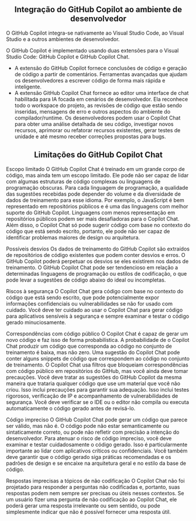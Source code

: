 <h2 align=center> Integração do GitHub Copilot ao ambiente de desenvolvedor</h2>

O GitHub Copilot integra-se nativamente ao Visual Studio Code, ao Visual Studio e a outros ambientes de desenvolvedor.

O GitHub Copilot é implementado usando duas extensões para o Visual Studio Code: GitHub Copilot e GitHub Copilot Chat.

* A extensão do GitHub Copilot fornece conclusões de código e geração de código a partir de comentários. Ferramentas avançadas que ajudam os desenvolvedores a escrever código de forma mais rápida e inteligente.
* A extensão GitHub Copilot Chat fornece ao editor uma interface de chat habilitada para IA focada em cenários de desenvolvedor. Ela reconhece todo o workspace do projeto, as revisões de código que estão sendo inseridas, mensagens de erro e outros aspectos do ambiente do compilador/runtime. Os desenvolvedores podem usar o Copilot Chat para obter uma análise detalhada de seu código, investigar novos recursos, aprimorar ou refatorar recursos existentes, gerar testes de unidade e até mesmo receber correções propostas para bugs.

<h2 align=center> Limitações do GitHub Copilot Chat</h2>

Escopo limitado
O GitHub Copilot Chat é treinado em um grande corpo de código, mas ainda tem um escopo limitado. Ele pode não ser capaz de lidar com algumas estruturas de código complexas ou linguagens de programação obscuras. Para cada linguagem de programação, a qualidade das sugestões recebidas pode depender do volume e da diversidade de dados de treinamento para esse idioma. Por exemplo, o JavaScript é bem representado em repositórios públicos e é uma das linguagens com melhor suporte do GitHub Copilot. Linguagens com menos representação em repositórios públicos podem ser mais desafiadoras para o Copilot Chat. Além disso, o Copilot Chat só pode sugerir código com base no contexto do código que está sendo escrito, portanto, ele pode não ser capaz de identificar problemas maiores de design ou arquitetura.

Possíveis desvios
Os dados de treinamento do GitHub Copilot são extraídos de repositórios de código existentes que podem conter desvios e erros. O GitHub Copilot poderá perpetuar os desvios se eles existirem nos dados de treinamento. O GitHub Copilot Chat pode ser tendencioso em relação a determinadas linguagens de programação ou estilos de codificação, o que pode levar a sugestões de código abaixo do ideal ou incompletas.

Riscos à segurança
O Copilot Chat gera código com base no contexto do código que está sendo escrito, que pode potencialmente expor informações confidenciais ou vulnerabilidades se não for usado com cuidado. Você deve ter cuidado ao usar o Copilot Chat para gerar código para aplicativos sensíveis à segurança e sempre examinar e testar o código gerado minuciosamente.

Correspondências com código público
O Copilot Chat é capaz de gerar um novo código e faz isso de forma probabilística. A probabilidade de o Copilot Chat produzir um código que corresponda ao código no conjunto de treinamento é baixa, mas não zero. Uma sugestão do Copilot Chat pode conter alguns snippets de código que correspondem ao código no conjunto de treinamento. O Copilot Chat usa filtros que bloqueiam correspondências com código público em repositórios do GitHub, mas você ainda deve tomar precauções. Você deve tratar as sugestões do GitHub Copilot da mesma maneira que trataria qualquer código que use um material que você não criou. Isso inclui precauções para garantir sua adequação. Isso inclui testes rigorosos, verificação de IP e acompanhamento de vulnerabilidades de segurança. Você deve verificar se o IDE ou o editor não compila ou executa automaticamente o código gerado antes de revisá-lo.

Código impreciso
O GitHub Copilot Chat pode gerar um código que parece ser válido, mas não é. O código pode não estar semanticamente ou sintaticamente correto, ou pode não refletir com precisão a intenção do desenvolvedor. Para atenuar o risco de código impreciso, você deve examinar e testar cuidadosamente o código gerado. Isso é particularmente importante ao lidar com aplicativos críticos ou confidenciais. Você também deve garantir que o código gerado siga práticas recomendadas e os padrões de design e se encaixe na arquitetura geral e no estilo da base de código.

Respostas imprecisas a tópicos de não codificação
O Copilot Chat não foi projetado para responder a perguntas não codificadas e, portanto, suas respostas podem nem sempre ser precisas ou úteis nesses contextos. Se um usuário fizer uma pergunta de não codificação ao Copilot Chat, ele poderá gerar uma resposta irrelevante ou sem sentido, ou pode simplesmente indicar que não é possível fornecer uma resposta útil.
